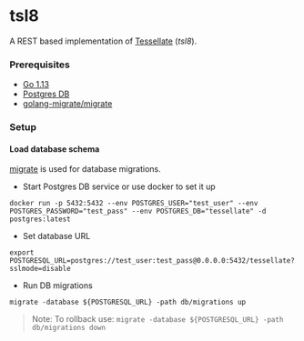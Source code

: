 # tsl8

A REST based implementation of [Tessellate](https://github.com/tsocial/tessellate/) (*tsl8*).

### Prerequisites

* [Go 1.13](https://golang.org/doc/go1.13)
* [Postgres DB](https://www.postgresql.org/)
* [golang-migrate/migrate](https://github.com/golang-migrate/migrate)


### Setup

#### Load database schema

[migrate](https://github.com/golang-migrate/migrate) is used for database migrations.

* Start Postgres DB service or use docker to set it up

`docker run -p 5432:5432 --env POSTGRES_USER="test_user" --env POSTGRES_PASSWORD="test_pass" --env POSTGRES_DB="tessellate" -d postgres:latest
`

* Set database URL

`export POSTGRESQL_URL=postgres://test_user:test_pass@0.0.0.0:5432/tessellate?sslmode=disable
`

* Run DB migrations

`migrate -database ${POSTGRESQL_URL} -path db/migrations up
`

> Note: To rollback use: `migrate -database ${POSTGRESQL_URL} -path db/migrations down`


